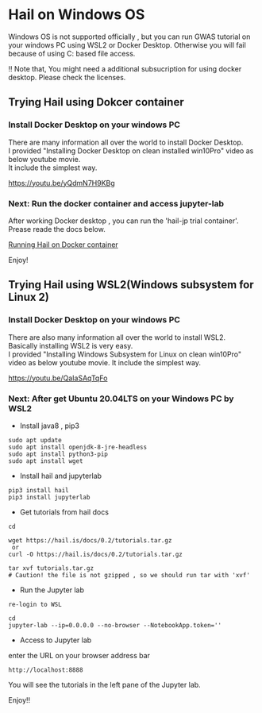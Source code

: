 # Hail on Windows OS
Windows OS is not supported officially , but you can run GWAS tutorial on your windows PC using WSL2 or Docker Desktop.
Otherwise you will fail because of using C: based file access.


!! Note that, You might need a additional subsucription for using docker desktop. Please check the licenses.

## Trying Hail using Dokcer container
### Install Docker Desktop on your windows PC  
There are many information all over the world to install Docker Desktop.  
I provided "Installing Docker Desktop on clean installed win10Pro" video as below youtube movie.  
It include the simplest way.  

https://youtu.be/yQdmN7H9KBg

### Next: Run the docker container and access jupyter-lab   
After working Docker desktop , you can run the 'hail-jp trial container'.  
Prease reade the docs below.  

[Running Hail on Docker container](../for_docker_users/README.md) 


Enjoy! 

## Trying Hail using WSL2(Windows subsystem for Linux 2)  
### Install Docker Desktop on your windows PC
There are also many information all over the world to install WSL2.  
Basically installing WSL2 is very easy.  
I provided "Installing Windows Subsystem for Linux on clean win10Pro" video as below youtube movie.
It include the simplest way.

https://youtu.be/QaIaSAqTqFo

### Next: After get Ubuntu 20.04LTS on your Windows PC by WSL2 
 - Install java8 , pip3

```
sudo apt update
sudo apt install openjdk-8-jre-headless
sudo apt install python3-pip
sudo apt install wget
```
 - Install hail and jupyterlab
```
pip3 install hail
pip3 install jupyterlab
```

 - Get tutorials from hail docs
```
cd

wget https://hail.is/docs/0.2/tutorials.tar.gz
 or 
curl -O https://hail.is/docs/0.2/tutorials.tar.gz

tar xvf tutorials.tar.gz
# Caution! the file is not gzipped , so we should run tar with 'xvf'
```

 - Run the Jupyter lab 
```
re-login to WSL

cd
jupyter-lab --ip=0.0.0.0 --no-browser --NotebookApp.token=''
```````

 - Access to Jupyter lab  

enter the URL on your browser address bar
```
http://localhost:8888
```

You will see the tutorials in the left pane of the Jupyter lab.  

Enjoy!!


